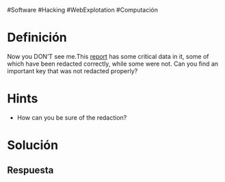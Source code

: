 #Software #Hacking #WebExplotation #Computación 
# Definición
Now you DON’T see me.This [report](https://artifacts.picoctf.net/c/84/Financial_Report_for_ABC_Labs.pdf) has some critical data in it, some of which have been redacted correctly, while some were not. Can you find an important key that was not redacted properly?
# Hints
- How can you be sure of the redaction?
# Solución

## Respuesta